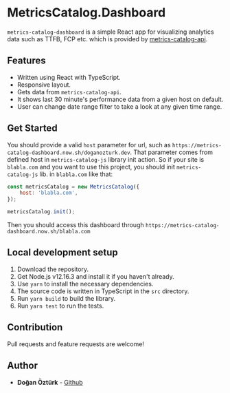 # MetricsCatalog.Dashboard

`metrics-catalog-dashboard` is a simple React app for visualizing analytics data such as TTFB, FCP etc. which is provided by [metrics-catalog-api](https://metrics-catalog-api.herokuapp.com/metrics/).

## Features
- Written using React with TypeScript.
- Responsive layout.
- Gets data from `metrics-catalog-api`.
- It shows last 30 minute's performance data from a given host on default.
- User can change date range filter to take a look at any given time range.

## Get Started
You should provide a valid `host` parameter for url, such as `https://metrics-catalog-dashboard.now.sh/doganozturk.dev`. That parameter comes from defined host in `metrics-catalog-js` library init action. So if your site is `blabla.com` and you want to use this project, you should init `metrics-catalog-js` lib. in `blabla.com` like that:

```javascript
const metricsCatalog = new MetricsCatalog({
    host: 'blabla.com',
});

metricsCatalog.init();
```

Then you should access this dashboard through `https://metrics-catalog-dashboard.now.sh/blabla.com`

## Local development setup
1. Download the repository.
2. Get Node.js v12.16.3 and install it if you haven't already.
3. Use ```yarn``` to install the necessary dependencies.
4. The source code is written in TypeScript in the `src` directory.
5. Run ```yarn build``` to build the library.
6. Run ```yarn test``` to run the tests.

## Contribution
Pull requests and feature requests are welcome!

## Author
* **Doğan Öztürk** - [Github](https://github.com/doganozturk)
